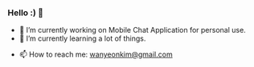 ### Hello :) 👋

<!-- 
**wanyeonkim/wanyeonkim** is a ✨ _special_ ✨ repository because its `README.md` (this file) appears on your GitHub profile. -->


- 🔭 I’m currently working on Mobile Chat Application for personal use.
- 🌱 I’m currently learning a lot of things.

<!-- - 👯 I’m looking to collaborate on ... -->
<!-- - 🤔 I’m looking for help with ... -->

<!-- - 💬 Ask me about  -->
- 📫 How to reach me: wanyeonkim@gmail.com

<!-- - 😄 Pronouns: ...
- ⚡ Fun fact: ... -->

